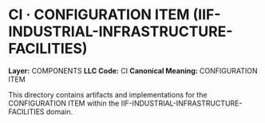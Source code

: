 # CI · CONFIGURATION ITEM (IIF-INDUSTRIAL-INFRASTRUCTURE-FACILITIES)

**Layer:** COMPONENTS
**LLC Code:** CI
**Canonical Meaning:** CONFIGURATION ITEM

This directory contains artifacts and implementations for the CONFIGURATION ITEM within the IIF-INDUSTRIAL-INFRASTRUCTURE-FACILITIES domain.
